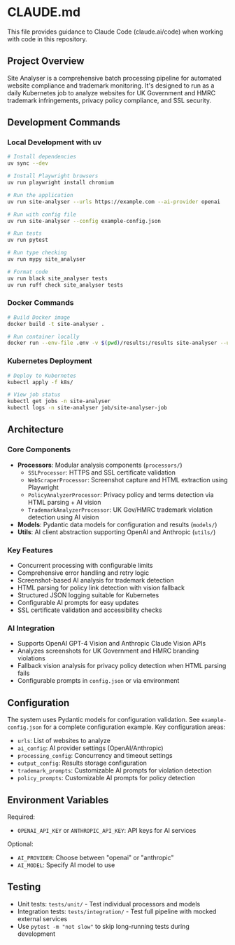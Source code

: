 # CLAUDE.md

This file provides guidance to Claude Code (claude.ai/code) when working with code in this repository.

## Project Overview

Site Analyser is a comprehensive batch processing pipeline for automated website compliance and trademark monitoring. It's designed to run as a daily Kubernetes job to analyze websites for UK Government and HMRC trademark infringements, privacy policy compliance, and SSL security.

## Development Commands

### Local Development with uv
```bash
# Install dependencies
uv sync --dev

# Install Playwright browsers
uv run playwright install chromium

# Run the application
uv run site-analyser --urls https://example.com --ai-provider openai

# Run with config file
uv run site-analyser --config example-config.json

# Run tests
uv run pytest

# Run type checking
uv run mypy site_analyser

# Format code
uv run black site_analyser tests
uv run ruff check site_analyser tests
```

### Docker Commands
```bash
# Build Docker image
docker build -t site-analyser .

# Run container locally
docker run --env-file .env -v $(pwd)/results:/results site-analyser --urls https://example.com
```

### Kubernetes Deployment
```bash
# Deploy to Kubernetes
kubectl apply -f k8s/

# View job status
kubectl get jobs -n site-analyser
kubectl logs -n site-analyser job/site-analyser-job
```

## Architecture

### Core Components
- **Processors**: Modular analysis components (`processors/`)
  - `SSLProcessor`: HTTPS and SSL certificate validation
  - `WebScraperProcessor`: Screenshot capture and HTML extraction using Playwright
  - `PolicyAnalyzerProcessor`: Privacy policy and terms detection via HTML parsing + AI vision
  - `TrademarkAnalyzerProcessor`: UK Gov/HMRC trademark violation detection using AI vision
- **Models**: Pydantic data models for configuration and results (`models/`)
- **Utils**: AI client abstraction supporting OpenAI and Anthropic (`utils/`)

### Key Features
- Concurrent processing with configurable limits
- Comprehensive error handling and retry logic
- Screenshot-based AI analysis for trademark detection
- HTML parsing for policy link detection with vision fallback
- Structured JSON logging suitable for Kubernetes
- Configurable AI prompts for easy updates
- SSL certificate validation and accessibility checks

### AI Integration
- Supports OpenAI GPT-4 Vision and Anthropic Claude Vision APIs
- Analyzes screenshots for UK Government and HMRC branding violations
- Fallback vision analysis for privacy policy detection when HTML parsing fails
- Configurable prompts in `config.json` or via environment

## Configuration

The system uses Pydantic models for configuration validation. See `example-config.json` for a complete configuration example. Key configuration areas:

- `urls`: List of websites to analyze
- `ai_config`: AI provider settings (OpenAI/Anthropic)
- `processing_config`: Concurrency and timeout settings  
- `output_config`: Results storage configuration
- `trademark_prompts`: Customizable AI prompts for violation detection
- `policy_prompts`: Customizable AI prompts for policy detection

## Environment Variables

Required:
- `OPENAI_API_KEY` or `ANTHROPIC_API_KEY`: API keys for AI services

Optional:
- `AI_PROVIDER`: Choose between "openai" or "anthropic"
- `AI_MODEL`: Specify AI model to use

## Testing

- Unit tests: `tests/unit/` - Test individual processors and models
- Integration tests: `tests/integration/` - Test full pipeline with mocked external services
- Use `pytest -m "not slow"` to skip long-running tests during development